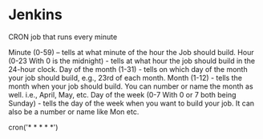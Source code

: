 # Jenkins

CRON job that runs every minute


Minute (0-59) – tells at what minute of the hour the Job should build.
Hour (0-23 With 0 is the midnight) - tells at what hour the job should build in the 24-hour clock.
Day of the month (1-31) - tells on which day of the month your job should build, e.g., 23rd of each month.
Month (1-12) - tells the month when your job should build. You can number or name the month as well. i.e., April, May, etc.
Day of the week (0-7 With 0 or 7 both being Sunday) - tells the day of the week when you want to build your job. It can also be a number or name like Mon etc.

cron('* * * * *')

